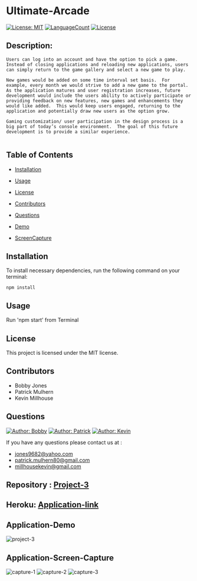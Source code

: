 # Ultimate-Arcade

[![License: MIT](https://img.shields.io/badge/License-MIT-green.svg)](https://opensource.org/licenses/MIT)
[![LanguageCount](https://img.shields.io/github/languages/count/ram-sah/Project-2)](https://github.com/pmulhern/Ultimate-Arcade)
[![License](https://img.shields.io/github/repo-size/ram-sah/Project-2?logo=gitHub)](https://github.com/pmulhern/Ultimate-Arcade)

## Description: 
```
Users can log into an account and have the option to pick a game.  Instead of closing applications and reloading new applications, users can simply return to the game gallery and select a new game to play.

New games would be added on some time interval set basis.  For example, every month we would strive to add a new game to the portal.
As the application matures and user registration increases, future development would include the users ability to actively participate or providing feedback on new features, new games and enhancements they would like added.  This would keep users engaged, returning to the application and potentially draw new users as the option grow.    

Gaming customization/ user participation in the design process is a big part of today’s console environment.  The goal of this future development is to provide a similar experience.  


```     
## Table of Contents
       
* [Installation](#installation)
            
* [Usage](#usage)
            
* [License](#license)

* [Contributors](#Contributors)
            
* [Questions](#Questions)

* [Demo](#Application-Demo)

* [ScreenCapture](#Application-Screen-Capture)
         
## Installation
            
To install necessary dependencies, run the following command on your terminal:
            
```
npm install
```
        
## Usage
            
Run 'npm start' from Terminal

## License
            
This project is licensed under the MIT license.

## Contributors

* Bobby Jones
* Patrick Mulhern
* Kevin Millhouse

## Questions

 [![Author: Bobby](https://img.shields.io/badge/Author-BobbyJones-red.svg)](https://github.com/jones9682) [![Author: Patrick](https://img.shields.io/badge/Author-PatrickMulhern-blue.svg)](https://github.com/pmulhern) [![Author: Kevin](https://img.shields.io/badge/Author-KevinMillhouse-yellow.svg)](https://github.com/MIllhouse36)

       
If you have any questions please contact us at : 
* jones9682@yahoo.com
* patrick.mulhern80@gmail.com
* millhousekevin@gmail.com

## Repository : [Project-3](https://github.com/pmulhern/Ultimate-Arcade)

## Heroku: [Application-link](https://ultimate-arcade.herokuapp.com/)


## Application-Demo

![project-3]()



## Application-Screen-Capture

![capture-1]()
![capture-2]()
![capture-3]()

